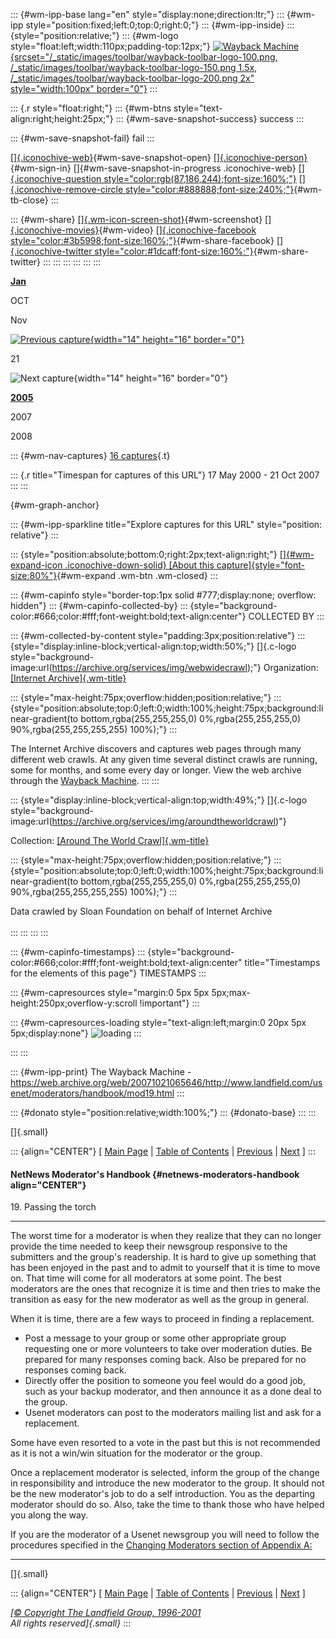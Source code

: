 ::: {#wm-ipp-base lang="en" style="display:none;direction:ltr;"}
::: {#wm-ipp style="position:fixed;left:0;top:0;right:0;"}
::: {#wm-ipp-inside}
::: {style="position:relative;"}
::: {#wm-logo style="float:left;width:110px;padding-top:12px;"}
[![Wayback
Machine](/_static/images/toolbar/wayback-toolbar-logo-200.png){srcset="/_static/images/toolbar/wayback-toolbar-logo-100.png, /_static/images/toolbar/wayback-toolbar-logo-150.png 1.5x, /_static/images/toolbar/wayback-toolbar-logo-200.png 2x"
style="width:100px" border="0"}](/web/ "Wayback Machine home page")
:::

::: {.r style="float:right;"}
::: {#wm-btns style="text-align:right;height:25px;"}
::: {#wm-save-snapshot-success}
success
:::

::: {#wm-save-snapshot-fail}
fail
:::

[[]{.iconochive-web}](# "Share via My Web Archive"){#wm-save-snapshot-open}
[[]{.iconochive-person}](https://archive.org/account/login.php "Sign In"){#wm-sign-in}
[]{#wm-save-snapshot-in-progress .iconochive-web}
[[]{.iconochive-question
style="color:rgb(87,186,244);font-size:160%;"}](http://faq.web.archive.org/ "Get some help using the Wayback Machine")
[[]{.iconochive-remove-circle
style="color:#888888;font-size:240%;"}](#close "Close the toolbar"){#wm-tb-close}
:::

::: {#wm-share}
[[]{.wm-icon-screen-shot}](/web/20071021065646/http://web.archive.org/screenshot/http://www.landfield.com/usenet/moderators/handbook/mod19.html "screenshot"){#wm-screenshot}
[[]{.iconochive-movies}](# "video"){#wm-video} [[]{.iconochive-facebook
style="color:#3b5998;font-size:160%;"}](# "Share on Facebook"){#wm-share-facebook}
[[]{.iconochive-twitter
style="color:#1dcaff;font-size:160%;"}](# "Share on Twitter"){#wm-share-twitter}
:::
:::
:::
:::
:::
:::

[**Jan**](https://web.archive.org/web/20050125134129/http://www.landfield.com:80/usenet/moderators/handbook/mod19.html "25 Jan 2005")

OCT

Nov

[![Previous
capture](/_static/images/toolbar/wm_tb_prv_on.png){width="14"
height="16"
border="0"}](https://web.archive.org/web/20050125134129/http://www.landfield.com:80/usenet/moderators/handbook/mod19.html "13:41:29 Jan 25, 2005")

21

![Next capture](/_static/images/toolbar/wm_tb_nxt_off.png){width="14"
height="16" border="0"}

[**2005**](https://web.archive.org/web/20050125134129/http://www.landfield.com:80/usenet/moderators/handbook/mod19.html "25 Jan 2005")

2007

2008

::: {#wm-nav-captures}
[16
captures](/web/20071021065646*/http://www.landfield.com/usenet/moderators/handbook/mod19.html "See a list of every capture for this URL"){.t}

::: {.r title="Timespan for captures of this URL"}
17 May 2000 - 21 Oct 2007
:::
:::

[](){#wm-graph-anchor}

::: {#wm-ipp-sparkline title="Explore captures for this URL" style="position: relative"}
:::

::: {style="position:absolute;bottom:0;right:2px;text-align:right;"}
[[]{#wm-expand-icon .iconochive-down-solid} [About this
capture]{style="font-size:80%"}](#expand){#wm-expand .wm-btn .wm-closed}
:::

::: {#wm-capinfo style="border-top:1px solid #777;display:none; overflow: hidden"}
::: {#wm-capinfo-collected-by}
::: {style="background-color:#666;color:#fff;font-weight:bold;text-align:center"}
COLLECTED BY
:::

::: {#wm-collected-by-content style="padding:3px;position:relative"}
::: {style="display:inline-block;vertical-align:top;width:50%;"}
[]{.c-logo
style="background-image:url(https://archive.org/services/img/webwidecrawl);"}
Organization: [[Internet
Archive]{.wm-title}](https://archive.org/details/webwidecrawl)

::: {style="max-height:75px;overflow:hidden;position:relative;"}
::: {style="position:absolute;top:0;left:0;width:100%;height:75px;background:linear-gradient(to bottom,rgba(255,255,255,0) 0%,rgba(255,255,255,0) 90%,rgba(255,255,255,255) 100%);"}
:::

The Internet Archive discovers and captures web pages through many
different web crawls. At any given time several distinct crawls are
running, some for months, and some every day or longer. View the web
archive through the [Wayback Machine](http://archive.org/web/web.php).
:::
:::

::: {style="display:inline-block;vertical-align:top;width:49%;"}
[]{.c-logo
style="background-image:url(https://archive.org/services/img/aroundtheworldcrawl)"}

<div>

Collection: [[Around The World
Crawl]{.wm-title}](https://archive.org/details/aroundtheworldcrawl)

</div>

::: {style="max-height:75px;overflow:hidden;position:relative;"}
::: {style="position:absolute;top:0;left:0;width:100%;height:75px;background:linear-gradient(to bottom,rgba(255,255,255,0) 0%,rgba(255,255,255,0) 90%,rgba(255,255,255,255) 100%);"}
:::

Data crawled by Sloan Foundation on behalf of Internet Archive\
\
:::
:::
:::
:::

::: {#wm-capinfo-timestamps}
::: {style="background-color:#666;color:#fff;font-weight:bold;text-align:center" title="Timestamps for the elements of this page"}
TIMESTAMPS
:::

<div>

::: {#wm-capresources style="margin:0 5px 5px 5px;max-height:250px;overflow-y:scroll !important"}
:::

::: {#wm-capresources-loading style="text-align:left;margin:0 20px 5px 5px;display:none"}
![loading](/_static/images/loading.gif)
:::

</div>
:::
:::

::: {#wm-ipp-print}
The Wayback Machine -
https://web.archive.org/web/20071021065646/http://www.landfield.com/usenet/moderators/handbook/mod19.html
:::

::: {#donato style="position:relative;width:100%;"}
::: {#donato-base}
:::
:::

[]{.small}

::: {align="CENTER"}
\[ [Main
Page](/web/20071021065646/http://www.landfield.com/usenet/moderators/handbook/)
\| [Table of
Contents](/web/20071021065646/http://www.landfield.com/usenet/moderators/handbook/modtoc.html)
\|
[Previous](/web/20071021065646/http://www.landfield.com/usenet/moderators/handbook/mod18.html)
\|
[Next](/web/20071021065646/http://www.landfield.com/usenet/moderators/handbook/mod20.html)
\]
:::

#### NetNews Moderator\'s Handbook {#netnews-moderators-handbook align="CENTER"}

19\. Passing the torch

------------------------------------------------------------------------

The worst time for a moderator is when they realize that they can no
longer provide the time needed to keep their newsgroup responsive to the
submitters and the group\'s readership. It is hard to give up something
that has been enjoyed in the past and to admit to yourself that it is
time to move on. That time will come for all moderators at some point.
The best moderators are the ones that recognize it is time and then
tries to make the transition as easy for the new moderator as well as
the group in general.

When it is time, there are a few ways to proceed in finding a
replacement.

-   Post a message to your group or some other appropriate group
    requesting one or more volunteers to take over moderation duties. Be
    prepared for many responses coming back. Also be prepared for no
    responses coming back.
-   Directly offer the position to someone you feel would do a good job,
    such as your backup moderator, and then announce it as a done deal
    to the group.
-   Usenet moderators can post to the moderators mailing list and ask
    for a replacement.

Some have even resorted to a vote in the past but this is not
recommended as it is not a win/win situation for the moderator or the
group.

Once a replacement moderator is selected, inform the group of the change
in responsibility and introduce the new moderator to the group. It
should not be the new moderator\'s job to do a self introduction. You as
the departing moderator should do so. Also, take the time to thank those
who have helped you along the way.

If you are the moderator of a Usenet newsgroup you will need to follow
the procedures specified in the [Changing Moderators section of Appendix
A:](/web/20071021065646/http://www.landfield.com/usenet/moderators/handbook/appendixA.html#A.2)

------------------------------------------------------------------------

[]{.small}

::: {align="CENTER"}
\[ [Main
Page](/web/20071021065646/http://www.landfield.com/usenet/moderators/handbook/handbook.html)
\| [Table of
Contents](/web/20071021065646/http://www.landfield.com/usenet/moderators/handbook/modtoc.html)
\|
[Previous](/web/20071021065646/http://www.landfield.com/usenet/moderators/handbook/mod18.html)
\|
[Next](/web/20071021065646/http://www.landfield.com/usenet/moderators/handbook/mod20.html)
\]

*[[© Copyright The Landfield Group,
1996-2001](/web/20071021065646/http://www.landfield.com/copyright.html)\
All rights reserved]{.small}*
:::
